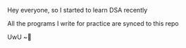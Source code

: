 Hey everyone, so I started to learn DSA recently

All the programs I write for practice are synced to this repo 

UwU ~🐣
